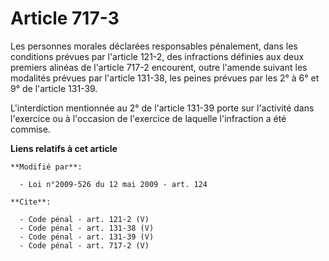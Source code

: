 # Article 717-3

Les personnes morales déclarées responsables pénalement, dans les conditions prévues par l'article 121-2, des infractions
définies aux deux premiers alinéas de l'article 717-2 encourent, outre l'amende suivant les modalités prévues par l'article
131-38, les peines prévues par les 2° à 6° et 9° de l'article 131-39.

L'interdiction mentionnée au 2° de l'article 131-39 porte sur l'activité dans l'exercice ou à l'occasion de l'exercice de
laquelle l'infraction a été commise.

**Liens relatifs à cet article**

	**Modifié par**:

	  - Loi n°2009-526 du 12 mai 2009 - art. 124

	**Cite**:

	  - Code pénal - art. 121-2 (V)
	  - Code pénal - art. 131-38 (V)
	  - Code pénal - art. 131-39 (V)
	  - Code pénal - art. 717-2 (V)
